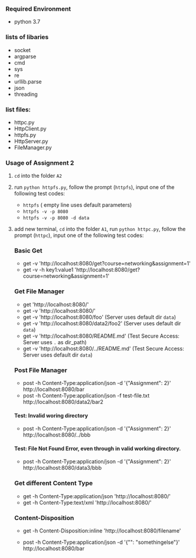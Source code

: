### Required Environment
- python 3.7

### lists of libaries
- socket
- argparse
- cmd
- sys
- re
- urllib.parse
- json
- threading

### list files:
- httpc.py
- HttpClient.py
- httpfs.py
- HttpServer.py
- FileManager.py

### Usage of Assignment 2
1. `cd` into the folder `A2`
2. run `python httpfs.py`, follow the prompt (`httpfs`), input one of the following test codes:
    - `httpfs` ( empty line uses default parameters)
    - `httpfs -v -p 8080`
    - `httpfs -v -p 8080 -d data`
3. add new terminal, `cd` into the folder `A1`, run `python httpc.py`, follow the prompt (`httpc`), input one of the following test codes:
    ### Basic Get
    - get -v 'http://localhost:8080/get?course=networking&assignment=1'
    - get -v -h key1:value1 'http://localhost:8080/get?course=networking&assignment=1'

    ### Get File Manager
    - get 'http://localhost:8080/'
    - get -v 'http://localhost:8080/'
    - get -v 'http://localhost:8080/foo' (Server uses default dir `data`)
    - get -v 'http://localhost:8080/data2/foo2' (Server uses default dir `data`)
    - get -v 'http://localhost:8080/README.md' (Test Secure Access: Server uses `.` as dir_path)
    - get -v 'http://localhost:8080/../README.md' (Test Secure Access: Server uses default dir `data`)

    ### Post File Manager
    - post -h Content-Type:application/json -d '{"Assignment": 2}' http://localhost:8080/bar
    - post -h Content-Type:application/json -f test-file.txt http://localhost:8080/data2/bar2
    #### Test: Invalid woring directory
    - post -h Content-Type:application/json -d '{"Assignment": 2}' http://localhost:8080/../bbb
    #### Test: File Not Found Error, even through in valid working directory.
    - post -h Content-Type:application/json -d '{"Assignment": 2}' http://localhost:8080/data3/bbb
    ### Get different Content Type
    - get -h Content-Type:application/json 'http://localhost:8080/'
    - get -h Content-Type:text/xml 'http://localhost:8080/'
    ### Content-Disposition
    - get -h Content-Disposition:inline 'http://localhost:8080/filename'
    
    - post -h Content-Type:application/json -d '{"": "somethingelse"}' http://localhost:8080/bar